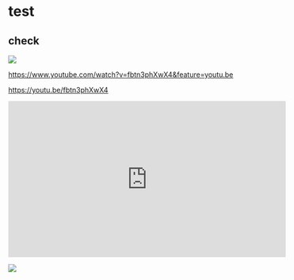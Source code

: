 # test
## check


![](https://media.giphy.com/media/yxSUYl58s2Z3sdPQme/giphy.gif)




https://www.youtube.com/watch?v=fbtn3phXwX4&feature=youtu.be

https://youtu.be/fbtn3phXwX4

<iframe width="560" height="315" src="https://www.youtube.com/embed/fbtn3phXwX4" frameborder="0" allow="accelerometer; autoplay; clipboard-write; encrypted-media; gyroscope; picture-in-picture" allowfullscreen></iframe>




[![](http://img.youtube.com/vi/YOUTUBE_VIDEO_ID_HERE/0.jpg)](http://www.youtube.com/watch?v=fbtn3phXwX4&feature=youtu.be)


